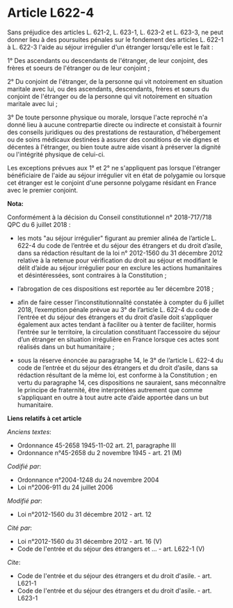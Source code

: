 # Article L622-4

Sans préjudice des articles L. 621-2, L. 623-1, L. 623-2 et L. 623-3, ne peut donner lieu à des poursuites pénales sur le
fondement des articles L. 622-1 à L. 622-3 l'aide au séjour irrégulier d'un étranger lorsqu'elle est le fait : 

1° Des ascendants ou descendants de l'étranger, de leur conjoint, des frères et soeurs de l'étranger ou de leur conjoint ; 

2° Du conjoint de l'étranger, de la personne qui vit notoirement en situation maritale avec lui, ou des ascendants,
descendants, frères et sœurs du conjoint de l'étranger ou de la personne qui vit notoirement en situation maritale avec
lui ; 

3° De toute personne physique ou morale, lorsque l'acte reproché n'a donné lieu à aucune contrepartie directe ou indirecte et
consistait à fournir des conseils juridiques ou des prestations de restauration, d'hébergement ou de soins médicaux destinées
à assurer des conditions de vie dignes et décentes à l'étranger, ou bien toute autre aide visant à préserver la dignité ou
l'intégrité physique de celui-ci.  

Les exceptions prévues aux 1° et 2° ne s'appliquent pas lorsque l'étranger bénéficiaire de l'aide au séjour irrégulier vit en
état de polygamie ou lorsque cet étranger est le conjoint d'une personne polygame résidant en France avec le premier
conjoint.

**Nota:**

Conformément à la décision du Conseil constitutionnel n° 2018-717/718 QPC du 6 juillet 2018 :

- les mots "au séjour irrégulier" figurant au premier alinéa de l’article L. 622-4 du code de l’entrée et du séjour des
étrangers et du droit d’asile, dans sa rédaction résultant de la loi n° 2012-1560 du 31 décembre 2012 relative à la retenue
pour vérification du droit au séjour et modifiant le délit d’aide au séjour irrégulier pour en exclure les actions
humanitaires et désintéressées, sont contraires à la Constitution ;

- l’abrogation de ces dispositions est reportée au 1er décembre 2018 ;

- afin de faire cesser l’inconstitutionnalité constatée à compter du 6 juillet 2018, l’exemption pénale prévue au 3° de
l’article L. 622-4 du code de l’entrée et du séjour des étrangers et du droit d’asile doit s’appliquer également aux actes
tendant à faciliter ou à tenter de faciliter, hormis l’entrée sur le territoire, la circulation constituant l’accessoire du
séjour d’un étranger en situation irrégulière en France lorsque ces actes sont réalisés dans un but humanitaire ;

- sous la réserve énoncée au paragraphe 14, le 3° de l’article L. 622-4 du code de l’entrée et du séjour des étrangers et du
droit d’asile, dans sa rédaction résultant de la même loi, est conforme à la Constitution ; en vertu du paragraphe 14, ces
dispositions ne sauraient, sans méconnaître le principe de fraternité, être interprétées autrement que comme s’appliquant en
outre à tout autre acte d’aide apportée dans un but humanitaire.

**Liens relatifs à cet article**

_Anciens textes_:

  - Ordonnance 45-2658 1945-11-02 art. 21, paragraphe III
  - Ordonnance n°45-2658 du 2 novembre 1945 - art. 21 (M)

_Codifié par_:

  - Ordonnance n°2004-1248 du 24 novembre 2004
  - Loi n°2006-911 du 24 juillet 2006

_Modifié par_:

  - Loi n°2012-1560 du 31 décembre 2012 - art. 12

_Cité par_:

  - Loi n°2012-1560 du 31 décembre 2012 - art. 16 (V)
  - Code de l'entrée et du séjour des étrangers et ... - art. L622-1 (V)

_Cite_:

  - Code de l'entrée et du séjour des étrangers et du droit d'asile. - art. L621-1
  - Code de l'entrée et du séjour des étrangers et du droit d'asile. - art. L623-1

